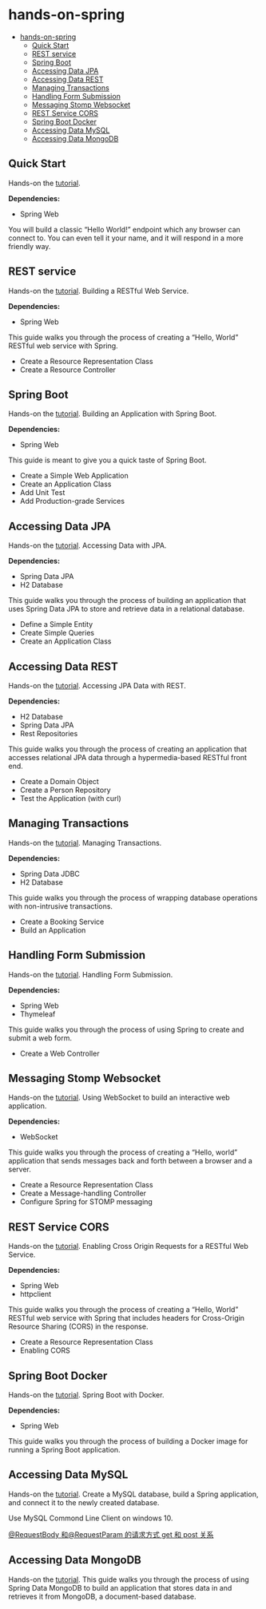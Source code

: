 # hands-on-spring

- [hands-on-spring](#hands-on-spring)
  - [Quick Start](#quick-start)
  - [REST service](#rest-service)
  - [Spring Boot](#spring-boot)
  - [Accessing Data JPA](#accessing-data-jpa)
  - [Accessing Data REST](#accessing-data-rest)
  - [Managing Transactions](#managing-transactions)
  - [Handling Form Submission](#handling-form-submission)
  - [Messaging Stomp Websocket](#messaging-stomp-websocket)
  - [REST Service CORS](#rest-service-cors)
  - [Spring Boot Docker](#spring-boot-docker)
  - [Accessing Data MySQL](#accessing-data-mysql)
  - [Accessing Data MongoDB](#accessing-data-mongodb)

## Quick Start

Hands-on the [tutorial](https://spring.io/quickstart).

**Dependencies:**

- Spring Web

You will build a classic “Hello World!” endpoint which any browser can connect to. You can even tell it your name, and it will respond in a more friendly way.

## REST service

Hands-on the [tutorial](https://spring.io/guides/gs/rest-service/#scratch). Building a RESTful Web Service.

**Dependencies:**

- Spring Web

This guide walks you through the process of creating a “Hello, World” RESTful web service with Spring.

- Create a Resource Representation Class
- Create a Resource Controller

## Spring Boot

Hands-on the [tutorial](https://spring.io/guides/gs/spring-boot/#scratch). Building an Application with Spring Boot.

**Dependencies:**

- Spring Web

This guide is meant to give you a quick taste of Spring Boot.

- Create a Simple Web Application
- Create an Application Class
- Add Unit Test
- Add Production-grade Services

## Accessing Data JPA

Hands-on the [tutorial](https://spring.io/guides/gs/accessing-data-jpa/). Accessing Data with JPA.

**Dependencies:**

- Spring Data JPA
- H2 Database

This guide walks you through the process of building an application that uses Spring Data JPA to store and retrieve data in a relational database.

- Define a Simple Entity
- Create Simple Queries
- Create an Application Class

## Accessing Data REST

Hands-on the [tutorial](https://spring.io/guides/gs/accessing-data-rest/). Accessing JPA Data with REST.

**Dependencies:**

- H2 Database
- Spring Data JPA
- Rest Repositories

This guide walks you through the process of creating an application that accesses relational JPA data through a hypermedia-based RESTful front end.

- Create a Domain Object
- Create a Person Repository
- Test the Application (with curl)

## Managing Transactions

Hands-on the [tutorial](https://spring.io/guides/gs/managing-transactions/). Managing Transactions.

**Dependencies:**

- Spring Data JDBC
- H2 Database

This guide walks you through the process of wrapping database operations with non-intrusive transactions.

- Create a Booking Service
- Build an Application

## Handling Form Submission

Hands-on the [tutorial](https://spring.io/guides/gs/handling-form-submission/). Handling Form Submission.

**Dependencies:**

- Spring Web
- Thymeleaf

This guide walks you through the process of using Spring to create and submit a web form.

- Create a Web Controller

## Messaging Stomp Websocket

Hands-on the [tutorial](https://spring.io/guides/gs/messaging-stomp-websocket/). Using WebSocket to build an interactive web application.

**Dependencies:**

- WebSocket

This guide walks you through the process of creating a “Hello, world” application that sends messages back and forth between a browser and a server.

- Create a Resource Representation Class
- Create a Message-handling Controller
- Configure Spring for STOMP messaging

## REST Service CORS

Hands-on the [tutorial](https://spring.io/guides/gs/rest-service-cors/). Enabling Cross Origin Requests for a RESTful Web Service.

**Dependencies:**

- Spring Web
- httpclient

This guide walks you through the process of creating a “Hello, World” RESTful web service with Spring that includes headers for Cross-Origin Resource Sharing (CORS) in the response.

- Create a Resource Representation Class
- Enabling CORS

## Spring Boot Docker

Hands-on the [tutorial](https://spring.io/guides/gs/spring-boot-docker/). Spring Boot with Docker.

**Dependencies:**

- Spring Web

This guide walks you through the process of building a Docker image for running a Spring Boot application.

## Accessing Data MySQL

Hands-on the [tutorial](https://spring.io/guides/gs/accessing-data-mysql/). Create a MySQL database, build a Spring application, and connect it to the newly created database.

Use MySQL Commond Line Client on windows 10.

[@RequestBody 和@RequestParam 的请求方式 get 和 post 关系](https://blog.csdn.net/qfikh/article/details/88553603)

## Accessing Data MongoDB

Hands-on the [tutorial](https://spring.io/guides/gs/accessing-data-mongodb/). This guide walks you through the process of using Spring Data MongoDB to build an application that stores data in and retrieves it from MongoDB, a document-based database.
